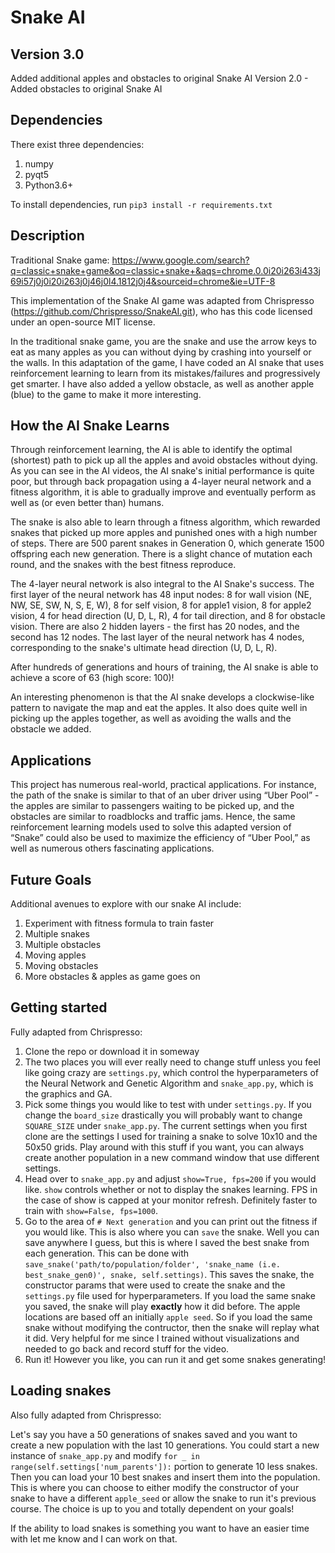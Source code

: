 # Snake AI

## Version 3.0
Added additional apples and obstacles to original Snake AI
Version 2.0 - Added obstacles to original Snake AI

## Dependencies
There exist three dependencies:

1. numpy
2. pyqt5
3. Python3.6+

To install dependencies, run `pip3 install -r requirements.txt`


## Description
Traditional Snake game: https://www.google.com/search?q=classic+snake+game&oq=classic+snake+&aqs=chrome.0.0i20i263i433j69i57j0j0i20i263j0j46j0l4.1812j0j4&sourceid=chrome&ie=UTF-8

This implementation of the Snake AI game was adapted from Chrispresso (https://github.com/Chrispresso/SnakeAI.git), who has this code licensed under an open-source MIT license. 

In the traditional snake game, you are the snake and use the arrow keys to eat as many apples as you can without dying by crashing into yourself or the walls. In this adaptation of the game, I have coded an AI snake that uses reinforcement learning to learn from its mistakes/failures and progressively get smarter. I have also added a yellow obstacle, as well as another apple (blue) to the game to make it more interesting.


## How the AI Snake Learns
Through reinforcement learning, the AI is able to identify the optimal (shortest) path to pick up all the apples and avoid obstacles without dying. As you can see in the AI videos, the AI snake's initial performance is quite poor, but through back propagation using a 4-layer neural network and a fitness algorithm, it is able to gradually improve and eventually perform as well as (or even better than) humans. 

The snake is also able to learn through a fitness algorithm, which rewarded snakes that picked up more apples and punished ones with a high number of steps. There are 500 parent snakes in Generation 0, which generate 1500 offspring each new generation. There is a slight chance of mutation each round, and the snakes with the best fitness reproduce.

The 4-layer neural network is also integral to the AI Snake's success. The first layer of the neural network has 48 input nodes: 8 for wall vision (NE, NW, SE, SW, N, S, E, W), 8 for self vision, 8 for apple1 vision, 8 for apple2 vision, 4 for head direction (U, D, L, R), 4 for tail direction, and 8 for obstacle vision. There are also 2 hidden layers - the first has 20 nodes, and the second has 12 nodes. The last layer of the neural network has 4 nodes, corresponding to the snake's ultimate head direction (U, D, L, R).

After hundreds of generations and hours of training, the AI snake is able to achieve a score of 63 (high score: 100)! 

An interesting phenomenon is that the AI snake develops a clockwise-like pattern to navigate the map and eat the apples. It also does quite well in picking up the apples together, as well as avoiding the walls and the obstacle we added.


## Applications
This project has numerous real-world, practical applications. For instance, the path of the snake is similar to that of an uber driver using “Uber Pool” - the apples are similar to passengers waiting to be picked up, and the obstacles are similar to roadblocks and traffic jams. Hence, the same reinforcement learning models used to solve this adapted version of “Snake” could also be used to maximize the efficiency of “Uber Pool,” as well as numerous others fascinating applications.


## Future Goals
Additional avenues to explore with our snake AI include:
1. Experiment with fitness formula to train faster
2. Multiple snakes
3. Multiple obstacles
4. Moving apples 
5. Moving obstacles
6. More obstacles & apples as game goes on



## Getting started

Fully adapted from Chrispresso: 
1. Clone the repo or download it in someway
2. The two places you will ever really need to change stuff unless you feel like going crazy are `settings.py`, which control the hyperparameters of the Neural Network and Genetic Algorithm and `snake_app.py`, which is the graphics and GA.
3. Pick some things you would like to test with under `settings.py`. If you change the `board_size` drastically you will probably want to change `SQUARE_SIZE` under `snake_app.py`. The current settings when you first clone are the settings I used for training a snake to solve 10x10 and the 50x50 grids. Play around with this stuff if you want, you can always create another population in a new command window that use different settings. 
4. Head over to `snake_app.py` and adjust `show=True, fps=200` if you would like. `show` controls whether or not to display the snakes learning. FPS in the case of show is capped at your monitor refresh. Definitely faster to train with `show=False, fps=1000`.
5. Go to the area of `# Next generation` and you can print out the fitness if you would like. This is also where you can `save` the snake. Well you can save anywhere I guess, but this is where I saved the best snake from each generation. This can be done with `save_snake('path/to/population/folder', 'snake_name (i.e. best_snake_gen0)', snake, self.settings)`. This saves the snake, the constructor params that were used to create the snake and the `settings.py` file used for hyperparameters. If you load the same snake you saved, the snake will play **exactly** how it did before. The apple locations are based off an initially `apple seed`. So if you load the same snake without modifying the contructor, then the snake will replay what it did. Very helpful for me since I trained without visualizations and needed to go back and record stuff for the video.
6. Run it! However you like, you can run it and get some snakes generating!


## Loading snakes
Also fully adapted from Chrispresso: 

Let's say you have a 50 generations of snakes saved and you want to create a new population with the last 10 generations. You could start a new instance of `snake_app.py` and modify `for _ in range(self.settings['num_parents']):` portion to generate 10 less snakes. Then you can load your 10 best snakes and insert them into the population. This is where you can choose to either modify the constructor of your snake to have a different `apple_seed` or allow the snake to run it's previous course. The choice is up to you and totally dependent on your goals!

If the ability to load snakes is something you want to have an easier time with let me know and I can work on that.
